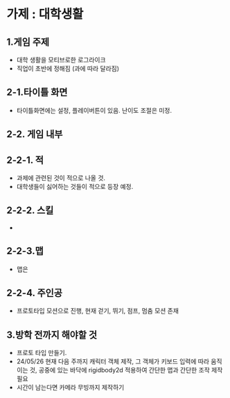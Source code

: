# 가제 : 대학생활



1.게임 주제
----
- 대학 생활을 모티브로한 로그라이크  
- 직업이 초반에 정해짐 (과에 따라 달라짐)

2-1.타이틀 화면
----
 - 타이틀화면에는 설정, 플레이버튼이 있음. 난이도 조절은 미정.



2-2. 게임 내부
----

2-2-1. 적
---
- 과제에 관련된 것이 적으로 나올 것.  
- 대학생들이 싫어하는 것들이 적으로 등장 예정.

2-2-2. 스킬
----
-

2-2-3.맵
----
- 맵은

2-2-4. 주인공
----
 - 프로토타입 모션으로 진행, 현재 걷기, 뛰기, 점프, 멈춤 모션 존재



3.방학 전까지 해야할 것
----
 - 프로토 타입 만들기.
 - 24/05/26 현재 다음 주까지 캐릭터 객체 제작, 그 객체가 키보드 입력에 따라 움직이는 것, 공중에 있는 바닥에 rigidbody2d 적용하여 간단한 맵과 간단한 조작 제작 필요
 - 시간이 남는다면 카메라 무빙까지 제작하기


